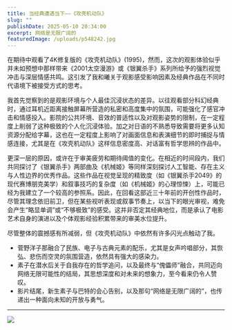 ```yaml
---
title: 当经典遭遇当下——《攻壳机动队》
slug: ""
publishDate: 2025-05-10 20:34:00
excerpt: 网络是无限广阔的
featuredImage: /uploads/p548242.jpg
---
```

在期待中观看了4K修复版的《攻壳机动队》(1995)，然而，这次的观影体验似乎并未如预想中那样带来《2001太空漫游》或《银翼杀手》系列所给予的强烈视觉冲击与深层情感共鸣。这引发了我和曦关于观影感受影响因素及经典作品在不同时代语境下被接受方式的思考。

我首先觉察到的是观影环境与个人最佳沉浸状态的差异。以往观看部分科幻经典时，通过耳机近距离接触屏幕所营造的私密和高度集中的氛围，可能强化了感官冲击和情感投入。影院的公共环境、音效的普适性以及对观影姿势的限制，在一定程度上削弱了这种极致的个人化沉浸体验。加之对日语的不熟悉导致需要将更多认知资源分配给字幕，这也在一定程度上影响了对画面信息和表演细节的即时捕捉与情感连接，尤其是在《攻壳机动队》这样信息密度高、对话富有哲学思辨的作品中。

更深一层的原因，或许在于审美疲劳和期待阈值的变化。在相近的时间段内，我们共同探讨了《银翼杀手》两部曲及《机械姬》等同样深刻探讨人工智能、存在主义与人性边界的优秀作品。这些作品在视觉呈现的精致度（如《银翼杀手2049》的现代赛博朋克美学）和叙事技巧的复杂度（如《机械姬》的心理惊悚）上，可能已经为我建立了一个较高的参照系。因此，在回看这部近三十年前的开创性作品时，尽管其理念依旧前卫，但在某些视听表现或叙事节奏上，以当下的眼光审视，难免会产生“略显单调”或“不够极致”的感受。这并非否定其经典地位，而是承认了电影艺术自身的演进以及个体观影经验积累带来的审美水位提升。

尽管整体的震撼感有所减弱，但《攻壳机动队》中依然有许多闪光点触动了我。

* 菅野洋子那融合了民族、电子与古典元素的配乐，尤其是女声吟唱部分，其恢弘、悲伤而空灵的氛围营造，依然具有强大的感染力。
* 素子在潜水后关于自我存在的哲学追问，以及最终与“傀儡师”融合，共同迈向网络无限可能性的结局，其思想深度和对未来的想象力，至今看来仍令人赞叹。
* 影片结尾，新生素子与巴特的会心告别，以及那句“网络是无限广阔的”，也传递出一种面向未知的开放与勇气。

- - -

![](/uploads/p548244.jpg)

